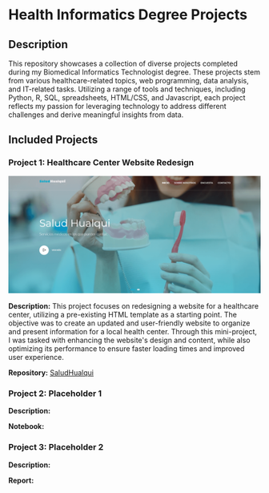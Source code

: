 # Health Informatics Degree Projects


## Description

This repository showcases a collection of diverse projects completed during my Biomedical Informatics Technologist degree. These projects stem from various healthcare-related topics, web programming, data analysis, and IT-related tasks. Utilizing a range of tools and techniques, including Python, R, SQL, spreadsheets, HTML/CSS, and Javascript, each project reflects my passion for leveraging technology to address different challenges and derive meaningful insights from data.

## Included Projects

### Project 1: Healthcare Center Website Redesign

<img src="https://github.com/Nostrand/SaludHualqui/raw/master/img/salud-hualqui-preview.png" width="800">

**Description:** This project focuses on redesigning a website for a healthcare center, utilizing a pre-existing HTML template as a starting point. The objective was to create an updated and user-friendly website to organize and present information for a local health center. Through this mini-project, I was tasked with enhancing the website's design and content, while also optimizing its performance to ensure faster loading times and improved user experience.

**Repository:** [SaludHualqui](https://github.com/Nostrand/SaludHualqui)


### Project 2: Placeholder 1


**Description:** 

**Notebook:**


### Project 3: Placeholder 2


**Description:** 

**Report:** 
